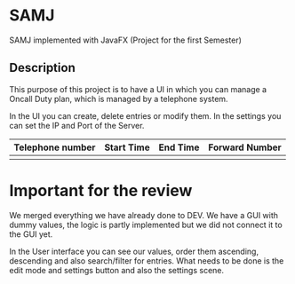 # SAMJ
SAMJ implemented with JavaFX (Project for the first Semester)

## Description

This purpose of this project is to have a UI in which you can manage a Oncall Duty plan, which is managed by a telephone system.

In the UI you can create, delete entries or modify them. In the settings you can set the IP and Port of the Server. 

| Telephone number | Start Time | End Time | Forward Number |
|------------------|------------|----------|----------------|
|                  |            |          |                |




# Important for the review 

We merged everything we have already done to DEV. We have a GUI with dummy values, the logic is partly implemented but we did not connect it to the GUI yet. 

In the User interface you can see our values, order them ascending, descending and also search/filter for entries. What needs to be done is the edit mode and settings button and also the settings scene.



